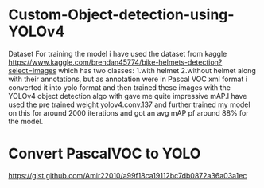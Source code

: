 # Custom-Object-detection-using-YOLOv4

Dataset
For training the model i have used  the dataset from kaggle https://www.kaggle.com/brendan45774/bike-helmets-detection?select=images
which has two classes:
1.with helmet
2.without helmet
along with their annotations, but as annotation were in Pascal VOC xml format i converted it into yolo format and then trained these images with the YOLOv4 object detection algo with gave me quite impressive mAP.I have used the pre trained weight yolov4.conv.137 and further trained my model on this for around 2000 iterations and got an avg mAP pf around 88% for the model.

# Convert PascalVOC to YOLO
https://gist.github.com/Amir22010/a99f18ca19112bc7db0872a36a03a1ec
